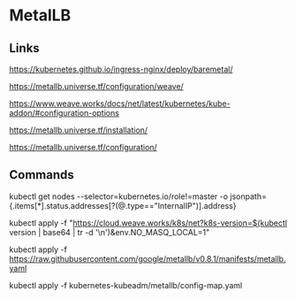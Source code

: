 # MetalLB


## Links

https://kubernetes.github.io/ingress-nginx/deploy/baremetal/

https://metallb.universe.tf/configuration/weave/

https://www.weave.works/docs/net/latest/kubernetes/kube-addon/#configuration-options

https://metallb.universe.tf/installation/

https://metallb.universe.tf/configuration/


## Commands

kubectl get nodes --selector=kubernetes.io/role!=master -o jsonpath={.items[*].status.addresses[?\(@.type==\"InternalIP\"\)].address}

kubectl apply -f "https://cloud.weave.works/k8s/net?k8s-version=$(kubectl version | base64 | tr -d '\n')&env.NO_MASQ_LOCAL=1"

kubectl apply -f https://raw.githubusercontent.com/google/metallb/v0.8.1/manifests/metallb.yaml

kubectl apply -f kubernetes-kubeadm/metallb/config-map.yaml

